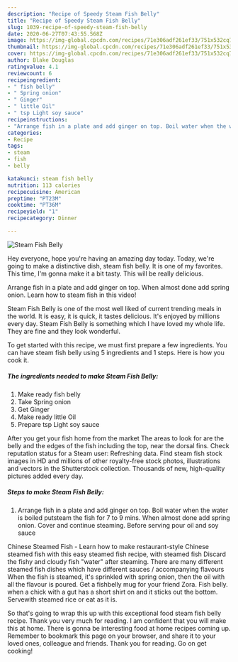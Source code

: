 ```yaml
---
description: "Recipe of Speedy Steam Fish Belly"
title: "Recipe of Speedy Steam Fish Belly"
slug: 1039-recipe-of-speedy-steam-fish-belly
date: 2020-06-27T07:43:55.568Z
image: https://img-global.cpcdn.com/recipes/71e306adf261ef33/751x532cq70/steam-fish-belly-recipe-main-photo.jpg
thumbnail: https://img-global.cpcdn.com/recipes/71e306adf261ef33/751x532cq70/steam-fish-belly-recipe-main-photo.jpg
cover: https://img-global.cpcdn.com/recipes/71e306adf261ef33/751x532cq70/steam-fish-belly-recipe-main-photo.jpg
author: Blake Douglas
ratingvalue: 4.1
reviewcount: 6
recipeingredient:
- " fish belly"
- " Spring onion"
- " Ginger"
- " little Oil"
- " tsp Light soy sauce"
recipeinstructions:
- "Arrange fish in a plate and add ginger on top. Boil water when the water is boiled putsteam the fish for 7 to 9 mins. When almost done add spring onion. Cover and continue steaming. Before serving pour oil and soy sauce"
categories:
- Recipe
tags:
- steam
- fish
- belly

katakunci: steam fish belly 
nutrition: 113 calories
recipecuisine: American
preptime: "PT23M"
cooktime: "PT36M"
recipeyield: "1"
recipecategory: Dinner

---
```



![Steam Fish Belly](https://img-global.cpcdn.com/recipes/71e306adf261ef33/751x532cq70/steam-fish-belly-recipe-main-photo.jpg)

Hey everyone, hope you're having an amazing day today. Today, we're going to make a distinctive dish, steam fish belly. It is one of my favorites. This time, I'm gonna make it a bit tasty. This will be really delicious.

Arrange fish in a plate and add ginger on top. When almost done add spring onion. Learn how to steam fish in this video!

Steam Fish Belly is one of the most well liked of current trending meals in the world. It is easy, it is quick, it tastes delicious. It's enjoyed by millions every day. Steam Fish Belly is something which I have loved my whole life. They are fine and they look wonderful.


To get started with this recipe, we must first prepare a few ingredients. You can have steam fish belly using 5 ingredients and 1 steps. Here is how you cook it.

<!--inarticleads1-->

##### The ingredients needed to make Steam Fish Belly:

1. Make ready  fish belly
1. Take  Spring onion
1. Get  Ginger
1. Make ready  little Oil
1. Prepare  tsp Light soy sauce


After you get your fish home from the market The areas to look for are the belly and the edges of the fish including the top, near the dorsal fins. Check reputation status for a Steam user: Refreshing data. Find steam fish stock images in HD and millions of other royalty-free stock photos, illustrations and vectors in the Shutterstock collection. Thousands of new, high-quality pictures added every day. 

<!--inarticleads2-->

##### Steps to make Steam Fish Belly:

1. Arrange fish in a plate and add ginger on top. Boil water when the water is boiled putsteam the fish for 7 to 9 mins. When almost done add spring onion. Cover and continue steaming. Before serving pour oil and soy sauce


Chinese Steamed Fish - Learn how to make restaurant-style Chinese steamed fish with this easy steamed fish recipe, with steamed fish Discard the fishy and cloudy fish &#34;water&#34; after steaming. There are many different steamed fish dishes which have different sauces / accompanying flavours When the fish is steamed, it&#39;s sprinkled with spring onion, then the oil with all the flavour is poured. Get a fishbelly mug for your friend Zora. Fish belly. when a chick with a gut has a short shirt on and it sticks out the bottom. Servewith steamed rice or eat as it is. 

So that's going to wrap this up with this exceptional food steam fish belly recipe. Thank you very much for reading. I am confident that you will make this at home. There is gonna be interesting food at home recipes coming up. Remember to bookmark this page on your browser, and share it to your loved ones, colleague and friends. Thank you for reading. Go on get cooking!
